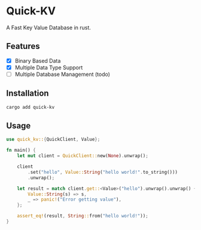 # Quick-KV

A Fast Key Value Database in rust.

## Features

- [x] Binary Based Data
- [x] Multiple Data Type Support
- [ ] Multiple Database Management (todo)

## Installation

```bash
cargo add quick-kv
```

## Usage

```rust
use quick_kv::{QuickClient, Value};

fn main() {
    let mut client = QuickClient::new(None).unwrap();

    client
        .set("hello", Value::String("hello world!".to_string()))
        .unwrap();

    let result = match client.get::<Value>("hello").unwrap().unwrap() {
        Value::String(s) => s,
        _ => panic!("Error getting value"),
    };

    assert_eq!(result, String::from("hello world!"));
}
```
